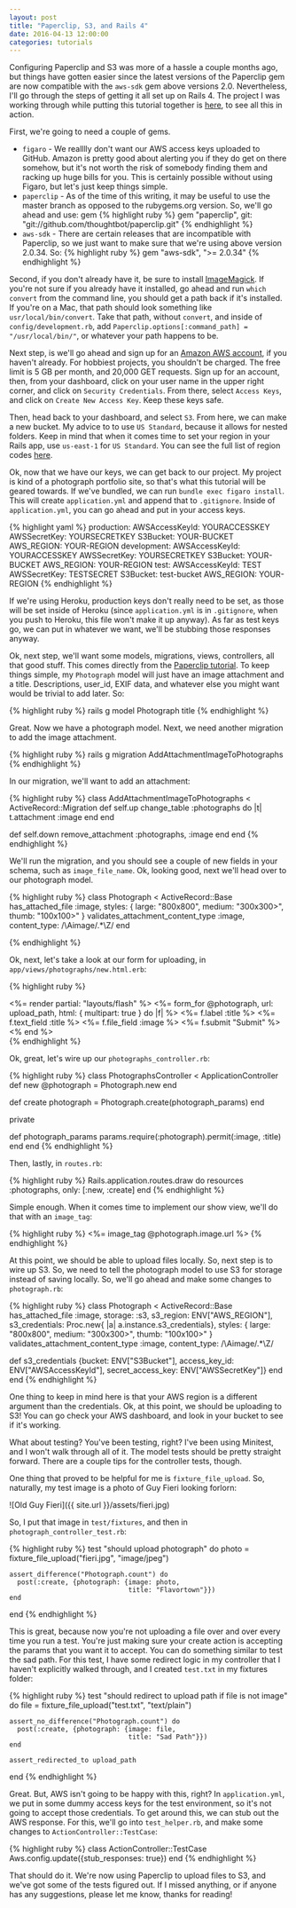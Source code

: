 ```yaml
---
layout: post
title: "Paperclip, S3, and Rails 4"
date: 2016-04-13 12:00:00
categories: tutorials
---
```

Configuring Paperclip and S3 was more of a hassle a couple months ago, but things have gotten easier since the latest versions of the Paperclip gem are now compatible with the `aws-sdk` gem above versions 2.0. Nevertheless, I'll go through the steps of getting it all set up on Rails 4. The project I was working through while putting this tutorial together is [here](https://github.com/jbrr/photo-portfolio), to see all this in action.

First, we're going to need a couple of gems.

* `figaro` - We realllly don't want our AWS access keys uploaded to GitHub. Amazon is pretty good about alerting you if they do get on there somehow, but it's not worth the risk of somebody finding them and racking up huge bills for you. This is certainly possible without using Figaro, but let's just keep things simple.
* `paperclip` - As of the time of this writing, it may be useful to use the master branch as opposed to the rubygems.org version. So, we'll go ahead and use: gem
{% highlight ruby %}
gem "paperclip", git: "git://github.com/thoughtbot/paperclip.git"
{% endhighlight %}
* `aws-sdk` - There are certain releases that are incompatible with Paperclip, so we just want to make sure that we're using above version 2.0.34. So:
{% highlight ruby %}
gem "aws-sdk", ">= 2.0.34"
{% endhighlight %}

Second, if you don't already have it, be sure to install [ImageMagick](http://www.imagemagick.org/script/index.php). If you're not sure if you already have it installed, go ahead and run `which convert` from the command line, you should get a path back if it's installed. If you're on a Mac, that path should look something like `usr/local/bin/convert`. Take that path, without `convert`, and inside of `config/development.rb`, add `Paperclip.options[:command_path] = "/usr/local/bin/"`, or whatever your path happens to be.

Next step, is we'll go ahead and sign up for an [Amazon AWS account](https://aws.amazon.com), if you haven't already. For hobbiest projects, you shouldn't be charged. The free limit is 5 GB per month, and 20,000 GET requests. Sign up for an account, then, from your dashboard, click on your user name in the upper right corner, and click on `Security Credentials`. From there, select `Access Keys`, and click on `Create New Access Key`. Keep these keys safe.

Then, head back to your dashboard, and select `S3`. From here, we can make a new bucket. My advice to to use `US Standard`, because it allows for nested folders. Keep in mind that when it comes time to set your region in your Rails app, use `us-east-1` for `US Standard`. You can see the full list of region codes [here](http://docs.aws.amazon.com/general/latest/gr/rande.html).

Ok, now that we have our keys, we can get back to our project. My project is kind of a photograph portfolio site, so that's what this tutorial will be geared towards. If we've bundled, we can run `bundle exec figaro install`. This will create `application.yml` and append that to `.gitignore`. Inside of `application.yml`, you can go ahead and put in your access keys.

{% highlight yaml %}
production:
  AWSAccessKeyId: YOURACCESSKEY
  AWSSecretKey: YOURSECRETKEY
  S3Bucket: YOUR-BUCKET
  AWS_REGION: YOUR-REGION
development:
  AWSAccessKeyId: YOURACCESSKEY
  AWSSecretKey: YOURSECRETKEY
  S3Bucket: YOUR-BUCKET
  AWS_REGION: YOUR-REGION
test:
  AWSAccessKeyId: TEST
  AWSSecretKey: TESTSECRET
  S3Bucket: test-bucket
  AWS_REGION: YOUR-REGION
{% endhighlight %}

If we're using Heroku, production keys don't really need to be set, as those will be set inside of Heroku (since `application.yml` is in `.gitignore`, when you push to Heroku, this file won't make it up anyway). As far as test keys go, we can put in whatever we want, we'll be stubbing those responses anyway.

Ok, next step, we'll want some models, migrations, views, controllers, all that good stuff. This comes directly from the [Paperclip tutorial](https://github.com/thoughtbot/paperclip#quick-start). To keep things simple, my `Photograph` model will just have an image attachment and a title. Descriptions, user_id, EXIF data, and whatever else you might want would be trivial to add later. So:

{% highlight ruby %}
rails g model Photograph title
{% endhighlight %}

Great. Now we have a photograph model. Next, we need another migration to add the image attachment.

{% highlight ruby %}
rails g migration AddAttachmentImageToPhotographs
{% endhighlight %}

In our migration, we'll want to add an attachment:

{% highlight ruby %}
class AddAttachmentImageToPhotographs < ActiveRecord::Migration
  def self.up
    change_table :photographs do |t|
      t.attachment :image
    end
  end

  def self.down
    remove_attachment :photographs, :image
  end
end
{% endhighlight %}

We'll run the migration, and you should see a couple of new fields in your schema, such as `image_file_name`. Ok, looking good, next we'll head over to our photograph model.

{% highlight ruby %}
class Photograph < ActiveRecord::Base
  has_attached_file :image,
                    styles: { large: "800x800",
                              medium: "300x300>",
                              thumb: "100x100>" }
  validates_attachment_content_type :image, content_type: /\Aimage\/.*\Z/
end

{% endhighlight %}

Ok, next, let's take a look at our form for uploading, in `app/views/photographs/new.html.erb`:

{% highlight ruby %}
<div class="container">
  <%= render partial: "layouts/flash" %>
  <%= form_for @photograph, url: upload_path, html: { multipart: true } do |f| %>
    <%= f.label :title %>
    <%= f.text_field :title %>
    <%= f.file_field :image %>
    <%= f.submit "Submit" %>
  <% end %>
</div>
{% endhighlight %}

Ok, great, let's wire up our `photographs_controller.rb`:

{% highlight ruby %}
class PhotographsController < ApplicationController
  def new
    @photograph = Photograph.new
  end

  def create
    photograph = Photograph.create(photograph_params)
  end

  private

  def photograph_params
    params.require(:photograph).permit(:image, :title)
  end
end
{% endhighlight %}

Then, lastly, in `routes.rb`:

{% highlight ruby %}
Rails.application.routes.draw do
  resources :photographs, only: [:new, :create]
end
{% endhighlight %}

Simple enough. When it comes time to implement our show view, we'll do that with an `image_tag`:

{% highlight ruby %}
  <%= image_tag @photograph.image.url %>
{% endhighlight %}

At this point, we should be able to upload files locally. So, next step is to wire up S3. So, we need to tell the photograph model to use S3 for storage instead of saving locally. So, we'll go ahead and make some changes to `photograph.rb`:

{% highlight ruby %}
class Photograph < ActiveRecord::Base
  has_attached_file :image,
                    storage: :s3,
                    s3_region: ENV["AWS_REGION"],
                    s3_credentials: Proc.new{ |a| a.instance.s3_credentials},
                    styles: { large: "800x800",
                              medium: "300x300>",
                              thumb: "100x100>" }
  validates_attachment_content_type :image, content_type: /\Aimage\/.*\Z/

  def s3_credentials
    {bucket: ENV["S3Bucket"],
     access_key_id: ENV["AWSAccessKeyId"],
     secret_access_key: ENV["AWSSecretKey"]}
   end
end
{% endhighlight %}

One thing to keep in mind here is that your AWS region is a different argument than the credentials. Ok, at this point, we should be uploading to S3! You can go check your AWS dashboard, and look in your bucket to see if it's working.

What about testing? You've been testing, right? I've been using Minitest, and I won't walk through all of it. The model tests should be pretty straight forward. There are a couple tips for the controller tests, though.

One thing that proved to be helpful for me is `fixture_file_upload`. So, naturally, my test image is a photo of Guy Fieri looking forlorn:

![Old Guy Fieri]({{ site.url }}/assets/fieri.jpg)

So, I put that image in `test/fixtures`, and then in `photograph_controller_test.rb`:

{% highlight ruby %}
test "should upload photograph" do
    photo = fixture_file_upload("fieri.jpg", "image/jpeg")

    assert_difference("Photograph.count") do
      post(:create, {photograph: {image: photo,
                                  title: "Flavortown"}})
    end
  end
{% endhighlight %}

This is great, because now you're not uploading a file over and over every time you run a test. You're just making sure your create action is accepting the params that you want it to accept. You can do something similar to test the sad path. For this test, I have some redirect logic in my controller that I haven't explicitly walked through, and I created `test.txt` in my fixtures folder:

{% highlight ruby %}
test "should redirect to upload path if file is not image" do
    file = fixture_file_upload("test.txt", "text/plain")

    assert_no_difference("Photograph.count") do
      post(:create, {photograph: {image: file,
                                  title: "Sad Path"}})
    end

    assert_redirected_to upload_path
  end
{% endhighlight %}

Great. But, AWS isn't going to be happy with this, right? In `application.yml`, we put in some dummy access keys for the test environment, so it's not going to accept those credentials. To get around this, we can stub out the AWS response. For this, we'll go into `test_helper.rb`, and make some changes to `ActionController::TestCase`:

{% highlight ruby %}
class ActionController::TestCase
  Aws.config.update({stub_responses: true})
end
{% endhighlight %}

That should do it. We're now using Paperclip to upload files to S3, and we've got some of the tests figured out. If I missed anything, or if anyone has any suggestions, please let me know, thanks for reading!
